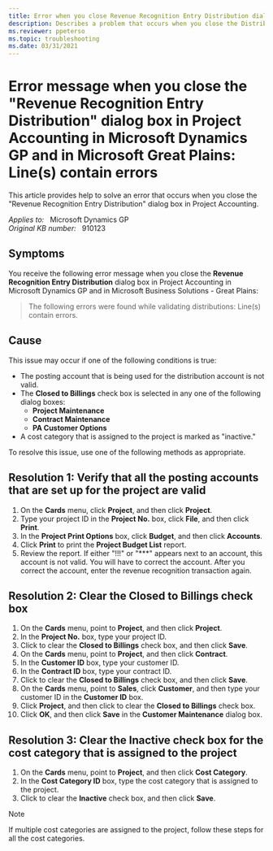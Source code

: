 ```yaml
---
title: Error when you close Revenue Recognition Entry Distribution dialog box
description: Describes a problem that occurs when you close the Distribution dialog box after creating a Revenue Recognition transaction. Provides solutions to this problem.
ms.reviewer: ppeterso
ms.topic: troubleshooting
ms.date: 03/31/2021
---
```

# Error message when you close the "Revenue Recognition Entry Distribution" dialog box in Project Accounting in Microsoft Dynamics GP and in Microsoft Great Plains: Line(s) contain errors

This article provides help to solve an error that occurs when you close the "Revenue Recognition Entry Distribution" dialog box in Project Accounting.

_Applies to:_ &nbsp; Microsoft Dynamics GP  
_Original KB number:_ &nbsp; 910123

## Symptoms

You receive the following error message when you close the **Revenue Recognition Entry Distribution** dialog box in Project Accounting in Microsoft Dynamics GP and in Microsoft Business Solutions - Great Plains:

> The following errors were found while validating distributions: Line(s) contain errors.

## Cause

This issue may occur if one of the following conditions is true:

- The posting account that is being used for the distribution account is not valid.
- The **Closed to Billings** check box is selected in any one of the following dialog boxes:
  - **Project Maintenance**  
  - **Contract Maintenance**  
  - **PA Customer Options**
- A cost category that is assigned to the project is marked as "inactive."

To resolve this issue, use one of the following methods as appropriate.

## Resolution 1: Verify that all the posting accounts that are set up for the project are valid

1. On the **Cards** menu, click **Project**, and then click **Project**.
2. Type your project ID in the **Project No.** box, click **File**, and then click **Print**.
3. In the **Project Print Options** box, click **Budget**, and then click **Accounts**.
4. Click **Print** to print the **Project Budget List** report.
5. Review the report. If either "!!!" or "***" appears next to an account, this account is not valid. You will have to correct the account. After you correct the account, enter the revenue recognition transaction again.

## Resolution 2: Clear the Closed to Billings check box

1. On the **Cards** menu, point to **Project**, and then click **Project**.
2. In the **Project No.** box, type your project ID.
3. Click to clear the **Closed to Billings** check box, and then click **Save**.
4. On the **Cards** menu, point to **Project**, and then click **Contract**.
5. In the **Customer ID** box, type your customer ID.
6. In the **Contract ID** box, type your contract ID.
7. Click to clear the **Closed to Billings** check box, and then click **Save**.
8. On the **Cards** menu, point to **Sales**, click **Customer**, and then type your customer ID in the **Customer ID** box.
9. Click **Project**, and then click to clear the **Closed to Billings** check box.
10. Click **OK**, and then click **Save** in the **Customer Maintenance** dialog box.

## Resolution 3: Clear the Inactive check box for the cost category that is assigned to the project

1. On the **Cards** menu, point to **Project**, and then click **Cost Category**.
2. In the **Cost Category ID** box, type the cost category that is assigned to the project.
3. Click to clear the **Inactive** check box, and then click **Save**.

> [!NOTE]
> If multiple cost categories are assigned to the project, follow these steps for all the cost categories.
